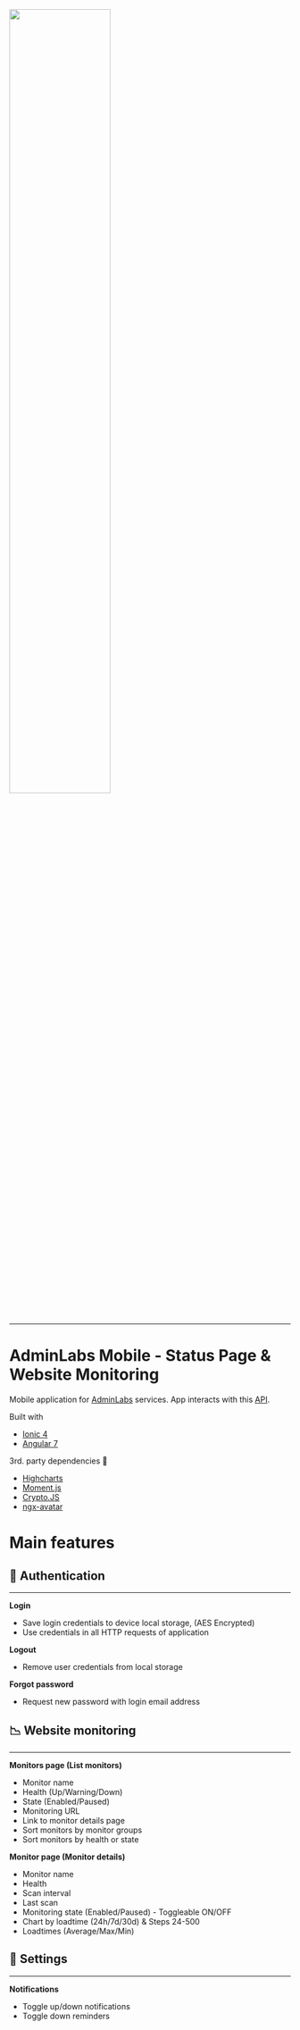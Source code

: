 <img src="http://www.adminlabs.com/media/adminlabs-logo.png" width="60%" align="center">

***

# AdminLabs Mobile - Status Page & Website Monitoring

Mobile application for [AdminLabs](https://www.adminlabs.com/) services. App interacts with this [API](https://api.adminlabs.com/docs/#account).

Built with  
* [Ionic 4](https://ionicframework.com/)
* [Angular 7](https://angular.io/)

3rd. party dependencies :blue_book:
* [Highcharts](https://www.highcharts.com/)
* [Moment.js](https://momentjs.com/)
* [Crypto.JS](https://www.npmjs.com/package/crypto-js)
* [ngx-avatar](https://www.npmjs.com/package/ngx-avatar)

# Main features

## :closed_lock_with_key: Authentication 

***

**Login**
 * Save login credentials to device local storage, (AES Encrypted)
 * Use credentials in all HTTP requests of application
  
**Logout**
 * Remove user credentials from local storage
 
**Forgot password**
 * Request new password with login email address


## :chart_with_downwards_trend: Website monitoring

***

**Monitors page (List monitors)**
 * Monitor name
 * Health (Up/Warning/Down)
 * State (Enabled/Paused)
 * Monitoring URL
 * Link to monitor details page
 * Sort monitors by monitor groups
 * Sort monitors by health or state

**Monitor page (Monitor details)**
 * Monitor name
 * Health
 * Scan interval
 * Last scan
 * Monitoring state (Enabled/Paused) - Toggleable ON/OFF
 * Chart by loadtime (24h/7d/30d) & Steps 24-500
 * Loadtimes (Average/Max/Min)
  
  
## :wrench: Settings

***

**Notifications**
 * Toggle up/down notifications
 * Toggle down reminders
